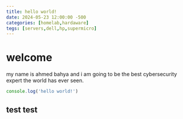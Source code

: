 ```yaml
---
title: hello world!
date: 2024-05-23 12:00:00 -500
categories: [homelab,hardaware]
tegs: [servers,dell,hp,supermicro]
---
```

# welcome
my name is ahmed bahya and i am going to be the best cybersecurity expert the world has ever seen.
```javascript
console.log('hello world!')
```
## test test
